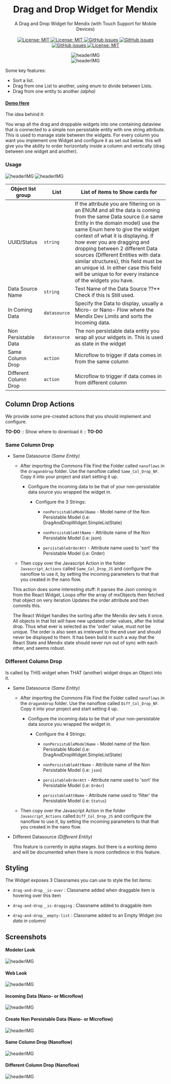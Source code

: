 <h1 align="center">Drag and Drop Widget for Mendix</h1>

<p align="center">
   A Drag and Drop Widget for Mendix (with Touch Support for Mobile Devices)
    <br>
    <br>
  <a href="">
    <img alt="License: MIT" src="https://img.shields.io/badge/Status-Production-blue" target="_blank" />
  </a>
  <a href="">
    <img alt="License: MIT" src="https://img.shields.io/github/issues/ahwelgemoed/drag-and-drop-mendix-widget" target="_blank" />
  </a>
  <a href="">
    <img alt="GitHub issues" src="https://img.shields.io/github/release/ahwelgemoed/drag-and-drop-mendix-widget" target="_blank" />
  </a>
  <a href="https://appstore.home.mendix.com/link/modeler/">
    <img alt="GitHub issues" src="https://img.shields.io/badge/Studio%20version-8.12%2B-blue.svg" target="_blank" />
  </a>
  <a href="https://docs.mendix.com/developerportal/app-store/app-store-content-support">
    <img alt="GitHub issues" src="https://img.shields.io/badge/Support-Community%20(no%20active%20support)-orange.svg" target="_blank" />
  </a>
  <a href="/LICENSE">
    <img alt="License: MIT" src="https://img.shields.io/badge/license-Apache%202.0-orange.svg" target="_blank" />
  </a>
  <br>

</p>
<p align="center">
 <img  align="center" alt="headerIMG" src="./assets/simpleList.gif" target="_blank" />
  <br>
 
 <img  align="center" alt="headerIMG" src="./assets/widgetToWidget.gif" target="_blank" />
</p>

Some key features:

-   Sort a list.
-   Drag from one List to another, using enum to divide between Lists.
-   Drag from one entity to another _(alpha)_

#### [Demo Here](https://widgetcommonsappservices-sandbox.mxapps.io/index.html?profile=Responsive)

The idea behind it:

You wrap all the drag and droppable widgets into one containing dataview that is connected to a simple non persistable
entity with one string attribute. This is used to manage state between the widgets. For every column you want you
implement one Widget and configure it as set out below. this will give you the ability to order horizontally inside a
column and vertically (drag between one widget and another).

<p align="center">
<h3>Usage</h3>
 <img  align="center" alt="headerIMG" src="./assets/p1.png" target="_blank" />
 <img  align="center" alt="headerIMG" src="./assets/p2.png" target="_blank" />
</p>

| Object list group     | List         | List of items to Show cards for                                                                                                                                                                                                                                                                                                                                                                                                                                                |
| --------------------- | ------------ | ------------------------------------------------------------------------------------------------------------------------------------------------------------------------------------------------------------------------------------------------------------------------------------------------------------------------------------------------------------------------------------------------------------------------------------------------------------------------------ |
| UUID/Status           | `string`     | If the attribute you are filtering on is an ENUM and all the data is coming from the same Data source (i.e same Entity in the domain model) use the same Enum here to give the widget context of what it is displaying. If how ever you are dragging and dropping between 2 different Data sources (Different Entities with data similar structures), this field must be an unique id. In either case this field will be unique to for every instance of the widgets you have. |
| Data Source Name      | `string`     | Text Name of the Data Source ??\*\* Check if this is Still used.                                                                                                                                                                                                                                                                                                                                                                                                               |
| In Coming Data        | `datasource` | Specify the Data to display, usually a Micro- or Nano- Flow where the Mendix Dev Limits and sorts the Incoming data.                                                                                                                                                                                                                                                                                                                                                           |
| Non Persistable Data  | `datasource` | The non persistable data entity you wrap all your widgets in. This is used as state in the widget                                                                                                                                                                                                                                                                                                                                                                              |
| Same Column Drop      | `action`     | Microflow to trigger if data comes in from the same column                                                                                                                                                                                                                                                                                                                                                                                                                     |
| Different Column Drop | `action`     | Microflow to trigger if data comes in from different column                                                                                                                                                                                                                                                                                                                                                                                                                    |

## Column Drop Actions

We provide some pre-created actions that you should implement and configure.

**TO-DO** :: Show where to download it :: **TO-DO**

### Same Column Drop

-   Same Datasource _(Same Entity)_

    -   After importing the Commons File Find the Folder called `nanoflows` in the `draganddrop` folder. Use the
        nanoflow called `Same_Col_Drop_NF`. Copy it into your project and start setting it up.

        -   Configure the incoming data to be that of your non-persistable data source you wrapped the widget in.

            -   Configure the 3 Strings:

                -   `nonPersistableModelName` - Model name of the Non Persistable Model (i.e:
                    DragAndDropWidget.SimpleListState)

                -   `nonPersistableAttName` - Attribute name of the Non Persistable Model (i.e: json)

                -   `persistableOrderAtt` - Attribute name used to 'sort' the Persistable Model (i.e: Order)

    -   Then copy over the Javascript Action in the folder `Javascript_Actions` called `Same_Col_Drop_JS` and configure
        the nanoflow to use it, by setting the incoming parameters to that that you created in the nano flow.

    This action does some interesting stuff: It parses the Json coming in from the React Widget, Loops offer the array
    of mxObjects then fetched that object on very iteration Updates the order attribute and then commits this.

    The React Widget handles the sorting after the Mendix dev sets it once. All objects in that list will have new
    updated order values, after the initial drop. Thus what ever is selected as the 'order' value, must not be unique.
    The order is also seen as irrelevant to the end user and should never be displayed to them. It has been build in
    such a way that the React State and Mendix state should never run out of sync with each other, and seems robust.

### Different Column Drop

Is called by THIS widget when THAT (another) widget drops an Object into it.

-   Same Datasource _(Same Entity)_

    -   After importing the Commons File Find the Folder called `nanoflows` in the `draganddrop` folder. Use the
        nanoflow called `Diff_Col_Drop_NF`. Copy it into your project and start setting it up.

        -   Configure the incoming data to be that of your non-persistable data source you wrapped the widget in.

            -   Configure the 4 Strings:

                -   `nonPersistableModelName` - Model name of the Non Persistable Model (i.e:
                    DragAndDropWidget.SimpleListState)

                -   `nonPersistableAttName` - Attribute name of the Non Persistable Model (i.e: `json`)

                -   `persistableOrderAtt` - Attribute name used to 'sort' the Persistable Model (i.e: `Order`)

                -   `persistableAttName` - Attribute name used to 'filter' the Persistable Model (i.e: `Status`)

    -   Then copy over the Javascript Action in the folder `Javascript_Actions` called `Diff_Col_Drop_JS` and configure
        the nanoflow to use it, by setting the incoming parameters to that that you created in the nano flow.

*   Different Datasource _(Different Entity)_

    This feature is currently in alpha stages. but there is a working demo and will be documented when there is more
    confedince in this feature.

## Styling

The Widget exposes 3 Classnames you can use to style the list items:

-   `drag-and-drop__is-over` : Classname added when draggable item is hovering over this item

-   `drag-and-drop__is-dragging` : Classname added to draggable item

-   `drag-and-drop__empty-list` : Classname added to an Empty Widget _(no data in column)_

## Screenshots

<p align="center">
 <h4>Modeler Look</h4>
 <img  align="center" alt="headerIMG" src="./assets/mxOverview.png" target="_blank" />
 <br>
 <h4>Web Look</h4>
 <img  align="center" alt="headerIMG" src="./assets/widgetToWidget.gif" target="_blank" />
 <h4>Incoming Data (Nano- or Microflow)</h4>
 <img  align="center" alt="headerIMG" src="./assets/get_mf.png" target="_blank" />
 <h4>Create Non Persistable Data (Nano- or Microflow)</h4>
 <img  align="center" alt="headerIMG" src="./assets/non_state.png" target="_blank" />
 <h4>Same Column Drop (Nanoflow)</h4>
 <img  align="center" alt="headerIMG" src="./assets/Same_Col_Drop_NF.png" target="_blank" />
 <h4>Different Column Drop (Nanoflow)</h4>
 <img  align="center" alt="headerIMG" src="./assets/Diff_Col_Drop_NF.png" target="_blank" />
</p>
